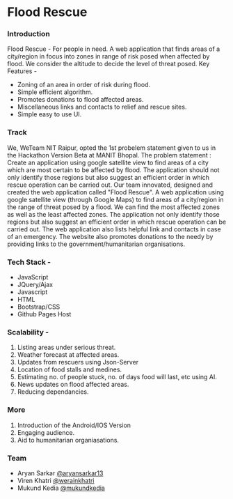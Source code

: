 # Flood Rescue

### Introduction

Flood Rescue - For people in need.
A web application that finds areas of a city/region in focus into zones in range of risk posed when affected by flood. We consider the altitude to decide the level of threat posed.
Key Features -

- Zoning of an area in order of risk during flood.
- Simple efficient algorithm.
- Promotes donations to flood affected areas.
- Miscellaneous links and contacts to relief and rescue sites.
- Simple easy to use UI.

### Track

We, WeTeam NIT Raipur, opted the 1st probelem statement given to us in the Hackathon Version Beta at MANIT Bhopal. The problem statement :
Create an application using google satellite view to find areas of a city which are most certain to be affected by flood. The application should not only identify those regions but also suggest an efficient order in which rescue operation can be carried out.
Our team innovated, designed and created the web application called "Flood Rescue". A web application using google satellite view (through Google Maps) to find areas of a city/region in the range of threat posed by a flood. We can find the most affected zones as well as the least affected zones. The application not only identify those regions but also suggest an efficient order in which rescue operation can be carried out. The web application also lists helpful link and contacts in case of an emergency. The website also promotes donations to the needy by providing links to the government/humanitarian organisations.

### Tech Stack -

- JavaScript
- JQuery/Ajax
- Javascript
- HTML
- Bootstrap/CSS
- Github Pages Host

### Scalability -

1. Listing areas under serious threat.
2. Weather forecast at affected areas.
3. Updates from rescuers using Json-Server
4. Location of food stalls and medines.
5. Estimating no. of people stuck, no. of days food will last, etc using AI.
6. News updates on flood affected areas.
7. Reducing dependancies.

### More
1. Introduction of the Android/IOS Version
2. Engaging audience.
3. Aid to humanitarian organiasations.


### Team
 - Aryan Sarkar [@aryansarkar13](https://github.com/aryansarkar13)
 - Viren Khatri [@werainkhatri](https://github.com/werainkhatri)
 - Mukund Kedia [@mukundkedia](https://github.com/mukundkedia)
